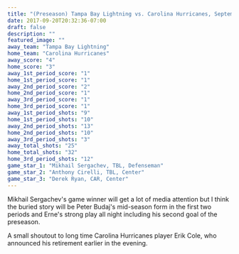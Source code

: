 ```yaml
---
title: "(Preseason) Tampa Bay Lightning vs. Carolina Hurricanes, September 20th 2017"
date: 2017-09-20T20:32:36-07:00
draft: false
description: ""
featured_image: ""
away_team: "Tampa Bay Lightning"
home_team: "Carolina Hurricanes"
away_score: "4"
home_score: "3"
away_1st_period_score: "1"
home_1st_period_score: "1"
away_2nd_period_score: "2"
home_2nd_period_score: "1"
away_3rd_period_score: "1"
home_3rd_period_score: "1"
away_1st_period_shots: "9"
home_1st_period_shots: "10"
away_2nd_period_shots: "13"
home_2nd_period_shots: "10"
away_3rd_period_shots: "3"
away_total_shots: "25"
home_total_shots: "32"
home_3rd_period_shots: "12"
game_star_1: "Mikhail Sergachev, TBL, Defenseman"
game_star_2: "Anthony Cirelli, TBL, Center"
game_star_3: "Derek Ryan, CAR, Center"
---
```


Mikhail Sergachev's game winner will get a lot of media attention but I think the buried story will be Peter Budaj's mid-season form in the first two periods and Erne's strong play all night including his second goal of the preseason.

A small shoutout to long time Carolina Hurricanes player Erik Cole, who announced his retirement earlier in the evening.
